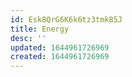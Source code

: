 ```yaml
---
id: Esk8QrG6K6k6tz3tmk85J
title: Energy
desc: ''
updated: 1644961726969
created: 1644961726969
---
```


